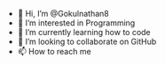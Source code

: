 - 👋 Hi, I’m @Gokulnathan8
- 👀 I’m interested in Programming
- 🌱 I’m currently learning how to code
- 💞️ I’m looking to collaborate on GitHub
- 📫 How to reach me 

<!---
Gokulnathan8/Gokulnathan8 is a ✨ special ✨ repository because its `README.md` (this file) appears on your GitHub profile.
You can click the Preview link to take a look at your changes.
--->

